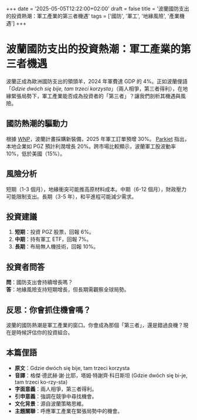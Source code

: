 +++
date = '2025-05-05T12:22:00+02:00'
draft = false
title = '波蘭國防支出的投資熱潮：軍工產業的第三者機遇'
tags = ['國防', '軍工', '地緣風險', '產業機遇']
+++

# 波蘭國防支出的投資熱潮：軍工產業的第三者機遇

波蘭正成為歐洲國防支出的領頭羊，2024 年軍費達 GDP 的 4%。正如波蘭俚語「*Gdzie dwóch się bije, tam trzeci korzysta*」（兩人相爭，第三者得利），在地緣緊張局勢下，軍工產業能否成為投資者的「第三者」？讓我們剖析其機遇與風險。

## 國防熱潮的驅動力

根據 [WNP](https://www.wnp.pl/bezpieczenstwo/polska-zbrojeniowka-przed-szansa-jaka-nie-zdarza-sie-czesto-bedziemy-umieli-ja-wykorzystac,939369.html)，波蘭計畫採購新裝備，2025 年軍工訂單預增 30%。 [Parkiet](https://www.parkiet.com/firmy/art42224441-beneficjenci-wzrostu-wydatkow-na-zbrojenia-wypatruja-nowych-zlecen) 指出，本地企業如 PGZ 預計利潤增長 20%。跨市場比較顯示，波蘭軍工股波動率 10%，低於美國（15%）。

## 風險分析

短期（1-3 個月），地緣衝突可能推高原材料成本。中期（6-12 個月），財政壓力可能限制支出。長期（3-5 年），和平進程可能減少需求。

## 投資建議

1. **短期**：投資 PGZ 股票，回報 6%。  
2. **中期**：持有軍工 ETF，回報 7%。  
3. **長期**：布局無人機技術，回報 10%。

## 投資者問答

**問**：國防支出會持續增長嗎？  
**答**：地緣風險支持短期增長，但長期需觀察全球局勢。

## 反思：你會抓住機會嗎？

波蘭的國防熱潮是軍工產業的窗口。你會成為那個「第三者」，還是錯過良機？現在是時候評估你的投資組合。

## 本篇俚語

- **原文**：Gdzie dwóch się bije, tam trzeci korzysta  
- **音譯**：格傑·德武赫·謝·比耶，塔姆·特謝齊·科日斯坦 (Gdzie dwóch się bi-je, tam trzeci ko-rzy-sta)  
- **字面意義**：兩人相爭，第三者得利。  
- **引申意義**：強調在競爭中尋找機會。  
- **文化背景**：源自波蘭策略思維。  
- **主題關聯**：呼應軍工產業在緊張局勢中的機會。

